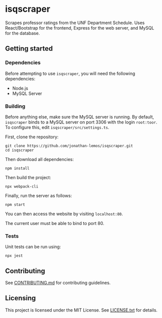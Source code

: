 # isqscraper
Scrapes professor ratings from the UNF Department Schedule. Uses React/Bootstrap for the frontend, Express for the web server, and MySQL for the database.

## Getting started

### Dependencies
Before attempting to use `isqscraper`, you will need the following dependencies:
* Node.js
* MySQL Server

### Building
Before anything else, make sure the MySQL server is running.
By default, `isqscraper` binds to a MySQL server on port 3306 with the login `root:toor`.
To configure this, edit `isqscraper/src/settings.ts`.

First, clone the repository:
```shell
git clone https://github.com/jonathan-lemos/isqscraper.git
cd isqscraper
```

Then download all dependencies:
```shell
npm install
```

Then build the project:
```shell
npx webpack-cli
```

Finally, run the server as follows:
```shell
npm start
```
You can then access the website by visiting `localhost:80`.

The current user must be able to bind to port 80.

### Tests
Unit tests can be run using:
```shell
npx jest
```

## Contributing
See [CONTRIBUTING.md](CONTRIBUTING.md) for contributing guidelines.

## Licensing
This project is licensed under the MIT License. See [LICENSE.txt](LICENSE.txt) for details.
